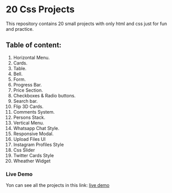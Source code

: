 # 20 Css Projects

This repository contains 20 small projects with only html and css just for fun and practice.

## Table of content:

1. Horizontal Menu.
2. Cards.
3. Table.
4. Bell.
5. Form.
6. Progress Bar.
7. Price Section.
8. Checkboxes & Radio buttons.
9. Search bar.
10. Flip 3D Cards.
11. Comments System.
12. Persons Stack.
13. Vertical Menu.
14. Whatsapp Chat Style.
15. Responsive Modal.
16. Upload Files UI
17. Instagram Profiles Style
18. Css Slider
19. Twitter Cards Style
20. Wheather Widget

### Live Demo

Yon can see all the projects in this link: [live demo](https://gdpp.github.io/css_projects.gitthub.io/)
